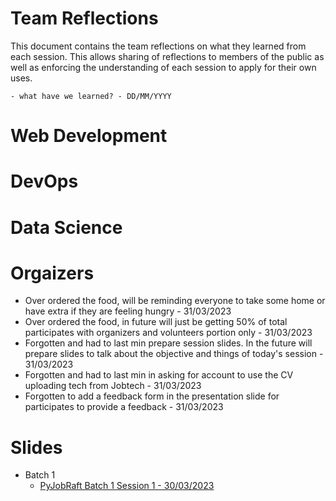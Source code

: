 # Team Reflections
This document contains the team reflections on what they learned from each session. This allows sharing of reflections to members of the public as well as enforcing the understanding of each session to apply for their own uses. 

````
- what have we learned? - DD/MM/YYYY
````

# Web Development

# DevOps

# Data Science

# Orgaizers
- Over ordered the food, will be reminding everyone to take some home or have extra if they are feeling hungry - 31/03/2023
- Over ordered the food, in future will just be getting 50% of total participates with organizers and volunteers portion only - 31/03/2023
- Forgotten and had to last min prepare session slides. In the future will prepare slides to talk about the objective and things of today's session - 31/03/2023
- Forgotten and had to last min in asking for account to use the CV uploading tech from Jobtech - 31/03/2023
- Forgotten to add a feedback form in the presentation slide for participates to provide a feedback - 31/03/2023

# Slides
- Batch 1
  - [PyJobRaft Batch 1 Session 1 - 30/03/2023](https://docs.google.com/presentation/d/1yuvvgU8_FA-8kfDjvuvUeLR-0P3ZxOCwLDXoN2iApK0/edit?usp=sharing)
